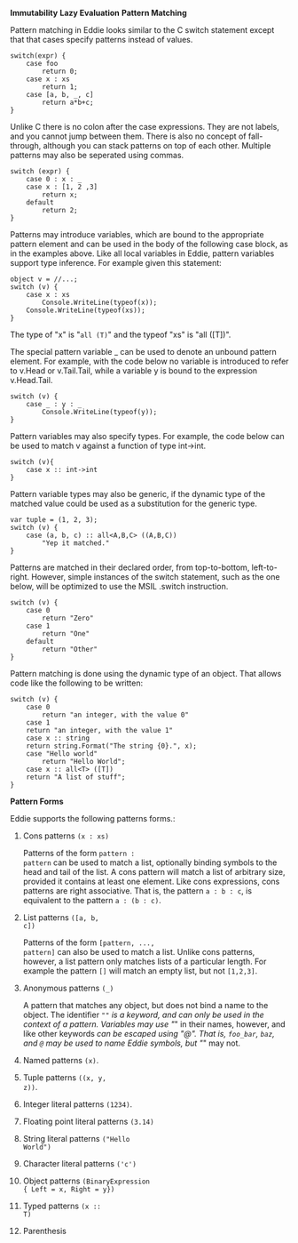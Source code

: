 **Immutability**
**Lazy Evaluation**
**Pattern Matching**

Pattern matching in Eddie looks similar to the C switch statement except that
that cases specify patterns instead of values. 

```eddie
switch(expr) {
    case foo
        return 0;
    case x : xs
        return 1;
    case [a, b, _, c]
        return a*b+c;
}
```

Unlike C there is no colon after the case expressions. They are not labels, 
and you cannot jump between them. There is also no concept of fall-through,
although you can stack patterns on top of each other. Multiple patterns may
also be seperated using commas.

```eddie
switch (expr) {
    case 0 : x : _
    case x : [1, 2 ,3] 
        return x;
    default
        return 2;
}
```

Patterns may introduce variables, which are bound to the appropriate pattern 
element and can be used in the body of the following case block, as in the 
examples above. Like all local variables in Eddie, pattern variables support 
type inference. For example given this statement:

```eddie
object v = //...;
switch (v) {
    case x : xs
        Console.WriteLine(typeof(x));
	Console.WriteLine(typeof(xs));
}
```

The type of "x" is  "<code lang="eddie">all<T> (T)</code>" and the typeof "xs" is "all<T> ([T])".

The special pattern variable _ can be used to denote an unbound pattern 
element. For example, with the code below no variable is introduced to refer 
to v.Head or v.Tail.Tail, while a variable y is bound to the expression 
v.Head.Tail.

```eddie
switch (v) {
    case _ : y : _
        Console.WriteLine(typeof(y));
}
```

Pattern variables may also specify types. For example, the code below can be 
used to match v against a function of type int->int.

```eddie
switch (v){
    case x :: int->int
}
```

Pattern variable types may also be generic, if the dynamic type of the 
matched value could be used as a substitution for the generic type. 

```eddie
var tuple = (1, 2, 3);
switch (v) {
    case (a, b, c) :: all<A,B,C> ((A,B,C))
        "Yep it matched."
}
```

Patterns are matched in their declared order, from top-to-bottom, 
left-to-right. However, simple instances of the switch statement, such as the 
one below, will be optimized to use the MSIL .switch instruction.

```eddie
switch (v) {
    case 0
        return "Zero"
    case 1
        return "One"
    default
        return "Other"
}
```

Pattern matching is done using the dynamic type of an object. That allows 
code like the following to be written: 

```eddie
switch (v) {
    case 0
        return "an integer, with the value 0"
    case 1
	return "an integer, with the value 1"
    case x :: string
	return string.Format("The string {0}.", x);
    case "Hello world"
        return "Hello World";
    case x :: all<T> ([T])
	return "A list of stuff";
}
```

**Pattern Forms**

Eddie supports the following patterns forms.:

  1. Cons patterns <code langauge="eddie-pattern">(x : xs)</code>

     Patterns of the form 
     <code language="eddie-pattern">pattern : pattern</code> can 
     be used to match a list, optionally binding symbols to the head and 
     tail of the list. A cons pattern will match a list of arbitrary size, 
     provided it contains at least one element. Like cons expressions, cons 
     patterns are right associative. That is, the pattern 
     <code language="eddie-pattern">a : b : c</code>, is equivalent to the 
     pattern <code language="eddie-pattern">a : (b : c)</code>. 

  2. List patterns <code language="eddie-pattern">([a, b, c])</code>

     Patterns of the form 
     <code language="eddie-pattern">[pattern, ..., pattern]</code>
     can also be used to match a list. Unlike cons patterns, however, a list
     pattern only matches lists of a particular length. For example the 
     pattern <code language="eddie-pattern">[]</code> will match an empty 
     list, but not <code language="eddie">[1,2,3]</code>.

   3. Anonymous patterns <code langauge="eddie-pattern">(_)</code>

      A pattern that matches any object, but does not bind a name to the
      object. The identifier <code language="eddie">"_"</code>
      is a keyword, and can only be used in the context of a pattern. Variables
      may use "_" in their names, however, and like other keywords 
      <code language="eddie">_</code> can be escaped using "@". That is, 
      <code language="eddie">foo_bar</code>, 
      <code language="eddie">_baz</code>, and 
      <code language="eddie">@_</code> may 
      be used to name Eddie symbols, but "_" may not. 

   4. Named patterns <code language="eddie-pattern">(x)</code>.
   5. Tuple patterns <code language="eddie-pattern">((x, y, z))</code>.
   6. Integer literal patterns <code language="eddie-pattern">(1234)</code>.
   7. Floating point literal patterns <code language="eddie-pattner">(3.14)</code>
   8. String literal patterns <code language="eddie-pattern">("Hello World")</code>
   9. Character literal patterns <code language="eddie-pattern">('c')</code>
   9. Object patterns <code language="eddie-pattern">(BinaryExpression { Left = x, Right = y})</code>
   10. Typed patterns <code language="eddie-pattern">(x :: T)</code>
   11. Parenthesis
